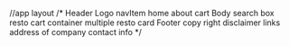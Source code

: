 //app layout
/* Header
    Logo
    navItem 
        home
        about 
        cart
    Body
        search box
        resto cart container
            multiple resto card 
    Footer
        copy right
        disclaimer
        links
        address of company
        contact info
*/